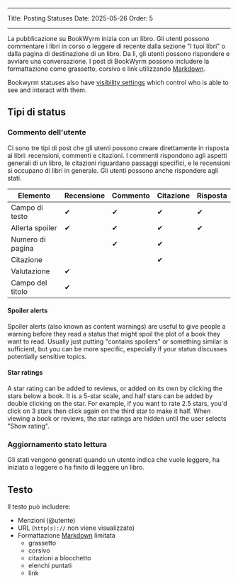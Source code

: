 - - -
Title: Posting Statuses Date: 2025-05-26 Order: 5
- - -

La pubblicazione su BookWyrm inizia con un libro. Gli utenti possono commentare i libri in corso o leggere di recente dalla sezione "I tuoi libri" o dalla pagina di destinazione di un libro. Da lì, gli utenti possono rispondere e avviare una conversazione. I post di BookWyrm possono includere la formattazione come grassetto, corsivo e link utilizzando [Markdown](https://www.markdownguide.org/cheat-sheet/).

Bookwyrm statuses also have [visibility settings](/privacy-controls.html) which control who is able to see and interact with them.

## Tipi di status

### Commento dell'utente

Ci sono tre tipi di post che gli utenti possono creare direttamente in risposta ai libri: recensioni, commenti e citazioni. I commenti rispondono agli aspetti generali di un libro, le citazioni riguardano passaggi specifici, e le recensioni si occupano di libri in generale. Gli utenti possono anche rispondere agli stati.

| Elemento         | Recensione | Commento | Citazione | Risposta |
| ---------------- | ---------- | -------- | --------- | -------- |
| Campo di testo   | ✔          | ✔        | ✔         | ✔        |
| Allerta spoiler  | ✔          | ✔        | ✔         | ✔        |
| Numero di pagina |            | ✔        | ✔         |          |
| Citazione        |            |          | ✔         |          |
| Valutazione      | ✔          |          |           |          |
| Campo del titolo | ✔          |          |           |          |

#### Spoiler alerts

Spoiler alerts (also known as content warnings) are useful to give people a warning before they read a status that might spoil the plot of a book they want to read. Usually just putting "contains spoilers" or something similar is sufficient, but you can be more specific, especially if your status discusses potentially sensitive topics.

#### Star ratings

A star rating can be added to reviews, or added on its own by clicking the stars below a book. It is a 5-star scale, and half stars can be added by double clicking on the star. For example, if you want to rate 2.5 stars, you'd click on 3 stars then click again on the third star to make it half. When viewing a book or reviews, the star ratings are hidden until the user selects "Show rating".

### Aggiornamento stato lettura

Gli stati vengono generati quando un utente indica che vuole leggere, ha iniziato a leggere o ha finito di leggere un libro.

## Testo
Il testo può includere:

- Menzioni (@utente)
- URL (`http(s)://` non viene visualizzato)
- Formattazione [Markdown](https://www.markdownguide.org/cheat-sheet/) limitata
    - grassetto
    - corsivo
    - citazioni a blocchetto
    - elenchi puntati
    - link

